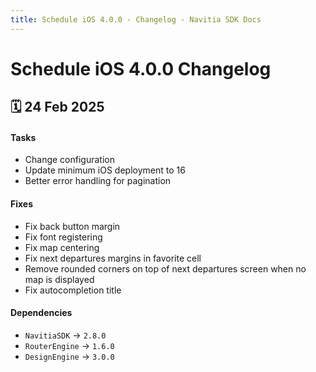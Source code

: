 ```yaml
---
title: Schedule iOS 4.0.0 - Changelog - Navitia SDK Docs
---
```


# Schedule iOS 4.0.0 Changelog

<h2>🗓 24 Feb 2025</h2>

#### Tasks
- Change configuration
- Update minimum iOS deployment to 16
- Better error handling for pagination

#### Fixes
- Fix back button margin
- Fix font registering 
- Fix map centering
- Fix next departures margins in favorite cell 
- Remove rounded corners on top of next departures screen when no map is displayed
- Fix autocompletion title

#### Dependencies
- `NavitiaSDK` -> `2.8.0`
- `RouterEngine` -> `1.6.0`
- `DesignEngine` -> `3.0.0`
